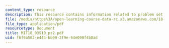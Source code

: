 ```yaml
---
content_type: resource
description: This resource contains information related to problem set 2.
file: /media/https%3A/open-learning-course-data-rc.s3.amazonaws.com/18-03-differential-equations-spring-2010/f6f9a502e444bb002f9e64e090f4b8ad_MIT18_03S10_ps2.pdf
file_type: application/pdf
resourcetype: Document
title: MIT18_03S10_ps2.pdf
uid: f6f9a502-e444-bb00-2f9e-64e090f4b8ad
---
```


